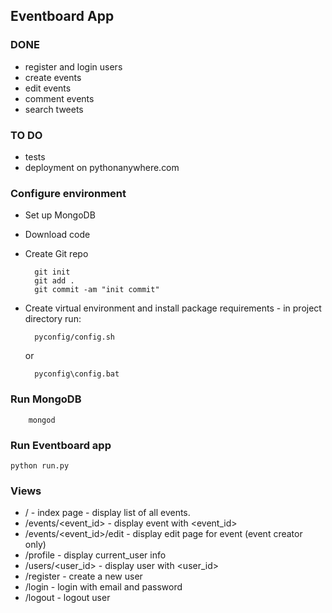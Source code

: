 

## Eventboard App

### DONE
* register and login users
* create events 
* edit events
* comment events
* search tweets

### TO DO
* tests
* deployment on pythonanywhere.com

### Configure environment

* Set up MongoDB
* Download code 
* Create Git repo

		git init
		git add .
		git commit -am "init commit"

* Create virtual environment and install package requirements - in project directory run:

		pyconfig/config.sh

	or 

		pyconfig\config.bat

### Run MongoDB
        
        mongod
		
### Run Eventboard app
	
	python run.py

### Views

* / - index page - display list of all events. 
* /events/<event_id> - display event with <event_id>
* /events/<event_id>/edit - display edit page for event (event creator only)
* /profile - display current_user info
* /users/<user_id> - display user with <user_id>
* /register - create a new user
* /login - login with email and password
* /logout - logout user



